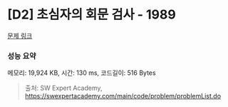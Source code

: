 # [D2] 초심자의 회문 검사 - 1989 

[문제 링크](https://swexpertacademy.com/main/code/problem/problemDetail.do?contestProbId=AV5PyTLqAf4DFAUq) 

### 성능 요약

메모리: 19,924 KB, 시간: 130 ms, 코드길이: 516 Bytes



> 출처: SW Expert Academy, https://swexpertacademy.com/main/code/problem/problemList.do